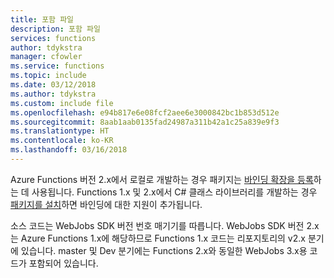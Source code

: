 ```yaml
---
title: 포함 파일
description: 포함 파일
services: functions
author: tdykstra
manager: cfowler
ms.service: functions
ms.topic: include
ms.date: 03/12/2018
ms.author: tdykstra
ms.custom: include file
ms.openlocfilehash: e94b817e6e08fcf2aee6e3000842bc1b853d512e
ms.sourcegitcommit: 8aab1aab0135fad24987a311b42a1c25a839e9f3
ms.translationtype: HT
ms.contentlocale: ko-KR
ms.lasthandoff: 03/16/2018
---
```

Azure Functions 버전 2.x에서 로컬로 개발하는 경우 패키지는 [바인딩 확장을 등록](../articles/azure-functions/functions-triggers-bindings.md#local-development-azure-functions-core-tools)하는 데 사용됩니다. Functions 1.x 및 2.x에서 C# 클래스 라이브러리를 개발하는 경우 [패키지를 설치](../articles/azure-functions/functions-triggers-bindings.md#local-c-development-using-visual-studio-or-vs-code)하면 바인딩에 대한 지원이 추가됩니다.

소스 코드는 WebJobs SDK 버전 번호 매기기를 따릅니다. WebJobs SDK 버전 2.x는 Azure Functions 1.x에 해당하므로 Functions 1.x 코드는 리포지토리의 v2.x 분기에 있습니다. master 및 Dev 분기에는 Functions 2.x와 동일한 WebJobs 3.x용 코드가 포함되어 있습니다.
